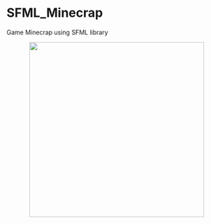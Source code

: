 # SFML_Minecrap
Game Minecrap using SFML library

</div>
<div align="center" dir="auto">
<img align="center" width=400 src=https://media.giphy.com/media/v1.Y2lkPTc5MGI3NjExbjJycWdvaWNjNXEyamlzZnUzbXI4Znp0a2w3ZTZkMmoxMzhwd3M2ayZlcD12MV9pbnRlcm5hbF9naWZfYnlfaWQmY3Q9Zw/nFSYvGDz5YrtvHDkTB/giphy.gif" />
</div>

